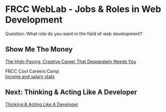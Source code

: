 # FRCC WebLab - Jobs & Roles in Web Development

Question: What role do you want in the field of web development?

## Show Me The Money

[The High-Paying, Creative Career That Desperately Needs You](http://www.linkedin.com/today/post/article/20130820165123-2967511-need-a-job-the-high-paying-creative-career-that-desperately-needs-more-applicants)

FRCC Cool Careers Camp  
[Income and salary stats](https://docs.google.com/presentation/d/11pUtGc_8MqOuDdhVwzbxM_bEraXCgLdMdeg0_z5n1Ck/edit?usp=sharing)

## Next: Thinking & Acting Like A Developer

[Thinking & Acting Like A Developer](?md=/course-content/module1_weblab2/thinking_and_acting_like_a_developer.md)
